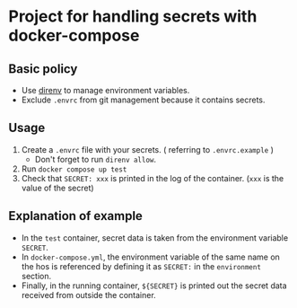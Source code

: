 # Project for handling secrets with docker-compose

## Basic policy

- Use [direnv](https://github.com/direnv/direnv) to manage environment variables.
- Exclude `.envrc` from git management because it contains secrets.

## Usage

1. Create a `.envrc` file with your secrets. ( referring to `.envrc.example` )
    - Don't forget to run `direnv allow`.
2. Run `docker compose up test`
3. Check that `SECRET: xxx` is printed in the log of the container. (`xxx` is the value of the secret)

## Explanation of example

- In the `test` container, secret data is taken from the environment variable `SECRET`.
- In `docker-compose.yml`, the environment variable of the same name on the hos is referenced by defining it as `SECRET:` in the `environment` section.
- Finally, in the running container, `${SECRET}` is printed out the secret data received from outside the container.
